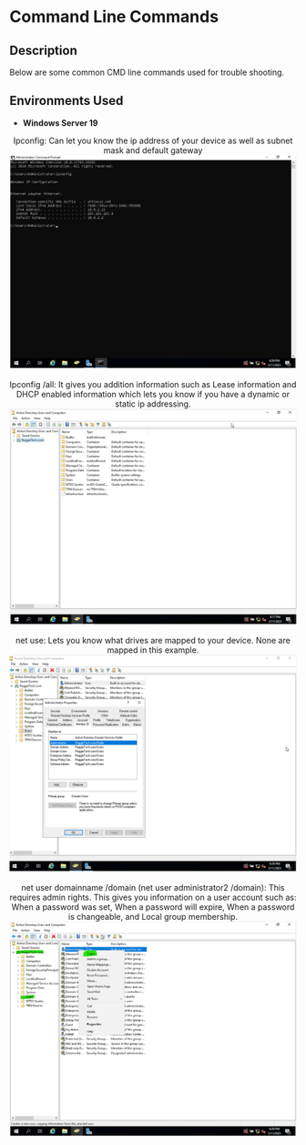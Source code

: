 <h1>Command Line Commands </h1>



<h2>Description</h2>
Below are some common CMD line commands used for trouble shooting.
<br />




<h2>Environments Used </h2>

- <b>Windows Server 19</b> 



<p align="center">
Ipconfig: Can let you know the ip address of your device as well as subnet mask and default gateway<br/>
<img src="https://github.com/Rastallworth1/Command-Line-Commands/blob/main/Screenshot%20ipconfig.png"/>
<br />


<br />
Ipconfig  /all: It gives you addition information such as Lease information and DHCP enabled information which lets you know if you have a dynamic or static ip addressing. <br/>
<img src="https://github.com/Rastallworth1/Active-Directory-Copying-an-account/blob/main/Screenshot%202.png"/>
<br />


<br />
net use: Lets you know what drives are mapped to your device.  None are mapped in this example.   <br/>
<img src="https://github.com/Rastallworth1/Active-Directory-Copying-an-account/blob/main/Screenshot%204.png"/>
<br />


<br />
net user domainname  /domain (net user administrator2  /domain): This requires admin rights. This gives you information on a user account such as: When a password was set, When a password will expire, When a password is changeable, and Local group membership.<br/>
<img src="https://github.com/Rastallworth1/Active-Directory-Copying-an-account/blob/main/Screenshot%203.png"/>
<br /> 








